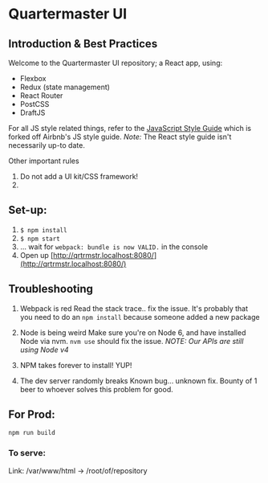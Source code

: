 # Quartermaster UI

## Introduction & Best Practices
Welcome to the Quartermaster UI repository; a React app, using:
- Flexbox
- Redux (state management)
- React Router
- PostCSS
- DraftJS

For all JS style related things, refer to the [JavaScript Style Guide](https://github.com/qrtrmstr/javascript) which is forked off Airbnb's JS style guide. *Note:* The React style guide isn't necessarily up-to date.

Other important rules
1. Do not add a UI kit/CSS framework!
2. 

## Set-up:
1. `$ npm install`
2. `$ npm start`
3. ... wait for `webpack: bundle is now VALID.` in the console
4. Open up [http://qrtrmstr.localhost:8080/](http://qrtrmstr.localhost:8080/)

## Troubleshooting
1. Webpack is red
Read the stack trace.. fix the issue. It's probably that you need to do an `npm install` because someone added a new package

2. Node is being weird
Make sure you're on Node 6, and have installed Node via nvm. `nvm use` should fix the issue. 
*NOTE: Our APIs are still using Node v4*

3. NPM takes forever to install!
YUP!

4. The dev server randomly breaks
Known bug... unknown fix. Bounty of 1 beer to whoever solves this problem for good.

## For Prod:
`npm run build`

### To serve:
Link: /var/www/html -> /root/of/repository

